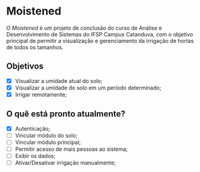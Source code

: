 # Moistened
O _Moistened_ é um projeto de conclusão do curso de Análise e Desenvolvimento de Sistemas do IFSP Campus Catanduva, com o objetivo principal de permitir a visualização e gerenciamento da irrigação de hortas de todos os tamanhos.

## Objetivos
- [x] Visualizar a umidade atual do solo;
- [x] Visualizar a umidade do solo em um período determinado;
- [x] Irrigar remotamente;

## O quê está pronto atualmente?
- [x] Autenticação;
- [ ] Vincular módulo do solo;
- [ ] Vincular módulo principal;
- [ ] Permitir acesso de mais pessoas ao sistema;
- [ ] Exibir os dados;
- [ ] Ativar/Desativar irrigação manualmente;
